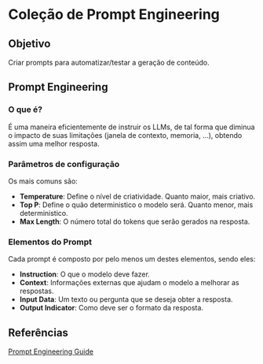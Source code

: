 # Coleção de Prompt Engineering
## Objetivo
Criar prompts para automatizar/testar a geração de conteúdo.

## Prompt Engineering
### O que é?
É uma maneira eficientemente de instruir os LLMs, de tal forma que diminua o impacto de suas limitações (janela de contexto, memoria, ...), obtendo assim uma melhor resposta.

### Parâmetros de configuração
Os mais comuns são:

- **Temperature**: Define o nível de criatividade. Quanto maior, mais criativo.
- **Top P**: Define o quão deterministico o modelo será. Quanto menor, mais deterministico.
- **Max Length**: O número total do tokens que serão gerados na resposta.

### Elementos do Prompt
Cada prompt é composto por pelo menos um destes elementos, sendo eles:

- **Instruction**: O que o modelo deve fazer.
- **Context**: Informações externas que ajudam o modelo a melhorar as respostas.
- **Input Data**: Um texto ou pergunta que se deseja obter a resposta.
- **Output Indicator**: Como deve ser o formato da resposta.

## Referências
[Prompt Engineering Guide](https://www.promptingguide.ai/)
